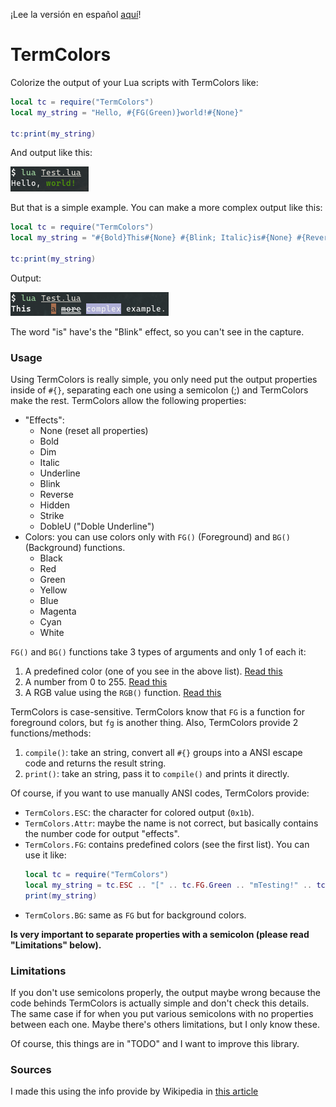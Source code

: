 ¡Lee la versión en español [aquí](README_es.md)!

# TermColors

Colorize the output of your Lua scripts with TermColors like:

```lua
local tc = require("TermColors")
local my_string = "Hello, #{FG(Green)}world!#{None}"

tc:print(my_string)
```

And output like this:

![Capture 1](cap1.png)

But that is a simple example. You can make a more complex output like this:

```lua
local tc = require("TermColors")
local my_string = "#{Bold}This#{None} #{Blink; Italic}is#{None} #{Reverse; FG(RGB(167, 110, 78))}a#{None} #{DobleU; Strike}more#{None} #{BG(146)}complex#{None} example."

tc:print(my_string)
```

Output:

![Capture 2](cap2.png)

The word "is" have's the "Blink" effect, so you can't see in the capture.

### Usage

Using TermColors is really simple, you only need put the output properties inside of `#{}`, separating each one using a semicolon (;) and TermColors make the rest. TermColors allow the following properties:

  - "Effects":
    * None (reset all properties)
    * Bold
    * Dim
    * Italic
    * Underline
    * Blink
    * Reverse
    * Hidden
    * Strike
    * DobleU ("Doble Underline")
  - Colors: you can use colors only with `FG()` (Foreground) and `BG()` (Background) functions.
    * Black
    * Red
    * Green
    * Yellow
    * Blue
    * Magenta
    * Cyan
    * White

`FG()` and `BG()` functions take 3 types of arguments and only 1 of each it:
  1. A predefined color (one of you see in the above list). [Read this][1]
  2. A number from 0 to 255. [Read this][2]
  3. A RGB value using the `RGB()` function. [Read this][3]

TermColors is case-sensitive. TermColors know that `FG` is a function for foreground colors, but `fg` is another thing. Also, TermColors provide 2 functions/methods:

  1. `compile()`: take an string, convert all `#{}` groups into a ANSI escape code and returns the result string.
  2. `print()`: take an string, pass it to `compile()` and prints it directly.

Of course, if you want to use manually ANSI codes, TermColors provide:

  - `TermColors.ESC`: the character for colored output (`0x1b`).
  - `TermColors.Attr`: maybe the name is not correct, but basically contains the number code for output "effects".
  - `TermColors.FG`: contains predefined colors (see the first list). You can use it like:
    ```lua
    local tc = require("TermColors")
    local my_string = tc.ESC .. "[" .. tc.FG.Green .. "mTesting!" .. tc.ESC .. "[" .. tc.Attr.None
    print(my_string)
    ```
  - `TermColors.BG`: same as `FG` but for background colors.

__Is very important to separate properties with a semicolon (please read "Limitations" below).__

### Limitations

If you don't use semicolons properly, the output maybe wrong because the code behinds TermColors is actually simple and don't check this details. The same case if for when you put various semicolons with no properties between each one. Maybe there's others limitations, but I only know these.

Of course, this things are in "TODO" and I want to improve this library.

### Sources

I made this using the info provide by Wikipedia in [this article][4]

[1]: https://en.wikipedia.org/wiki/ANSI_escape_code#3/4_bit
[2]: https://en.wikipedia.org/wiki/ANSI_escape_code#8-bit
[3]: https://en.wikipedia.org/wiki/ANSI_escape_code#24-bit
[4]: https://en.wikipedia.org/wiki/ANSI_escape_code